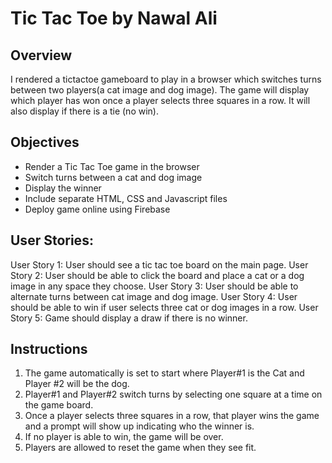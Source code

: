 # Tic Tac Toe by Nawal Ali

## Overview

I rendered a tictactoe gameboard to play in a browser which switches turns between two players(a cat image and
dog image). The game will display which player has won once a player selects three squares in a row.
It will also display if there is a tie (no win).

## Objectives
- Render a Tic Tac Toe game in the browser
- Switch turns between a cat and dog image
- Display the winner
- Include separate HTML, CSS and Javascript files
- Deploy game online using Firebase

## User Stories:

User Story 1: User should see a tic tac toe board on the main page.
User Story 2: User should be able to click the board and place a cat or a dog image in any space they choose.
User Story 3: User should be able to alternate turns between cat image and dog image.
User Story 4: User should be able to win if user selects three cat or dog images in a row.
User Story 5: Game should display a draw if there is no winner.


## Instructions

1. The game automatically is set to start where Player#1 is the Cat and Player #2 will be the dog.
2. Player#1 and Player#2 switch turns by selecting one square at a time on the game board.
3. Once a player selects three squares in a row, that player wins the game and a prompt will show up indicating who the winner is.
4. If no player is able to win, the game will be over.
5. Players are allowed to reset the game when they see fit.



##
